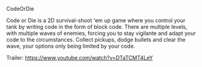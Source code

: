 CodeOrDie​

Code or Die is a 2D survival-shoot 'em up game where you control your tank by writing code in the form of block code. There are multiple levels, with multiple waves of enemies, forcing you to stay vigilante and adapt your code to the circumstances. Collect pickups, dodge bullets and clear the wave, your options only being limited by your code.


Trailer: https://www.youtube.com/watch?v=DTaTCMT4LeY
